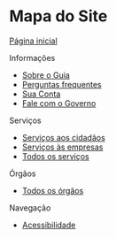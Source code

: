 Mapa do Site
====

[Página inicial](/)

Informações

- [Sobre o Guia](/conteudo/sobre-o-guia)
- [Perguntas frequentes](/conteudo/perguntas-frequentes)
- [Sua Conta](/conteudo/sua-conta)
- [Fale com o Governo](/conteudo/fale-com-o-governo)

Serviços

- [Serviços aos cidadãos](/publico-alvo/servicos-aos-cidadaos)
- [Serviços às empresas](/publico-alvo/servicos-as-empresas)
- [Todos os serviços](/servicos)

Órgãos

- [Todos os órgãos](/orgaos)

Navegação

- [Acessibilidade](/conteudo/acessibilidade)
